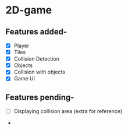 # 2D-game
## Features added-

- [x] Player
- [x] Tiles
- [x] Collision Detection
- [x] Objects
- [x] Collision with objects
- [x] Game UI

## Features pending-
- [ ] Displaying collision area (extra for reference)
- 
